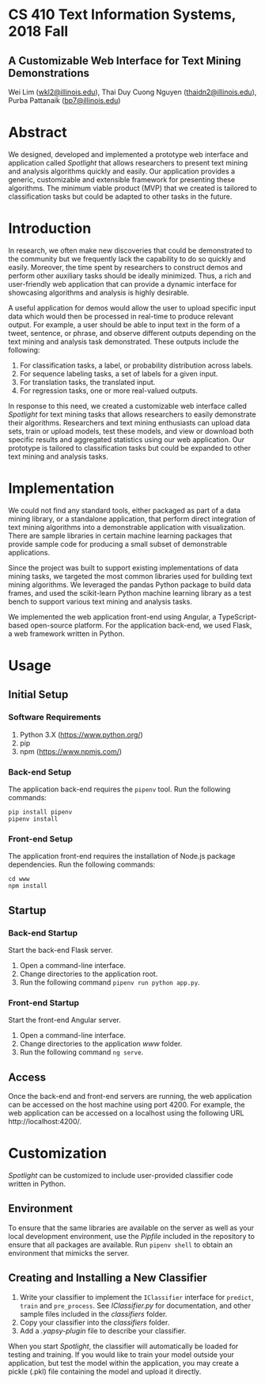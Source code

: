 # CS 410 Text Information Systems, 2018 Fall

## A Customizable Web Interface for Text Mining Demonstrations

Wei Lim (wkl2@illinois.edu),
Thai Duy Cuong Nguyen (thaidn2@illinois.edu),
Purba Pattanaik (bp7@illinois.edu)

# Abstract

We designed, developed and implemented a prototype web interface and application called *Spotlight* that allows researchers to present text mining and analysis algorithms quickly and easily. Our application provides a generic, customizable and extensible framework for presenting these algorithms. The minimum viable product (MVP) that we created is tailored to classification tasks but could be adapted to other tasks in the future.

# Introduction

In research, we often make new discoveries that could be demonstrated to the community but we frequently lack the capability to do so quickly and easily. Moreover, the time spent by researchers to construct demos and perform other auxiliary tasks should be ideally minimized. Thus, a rich and user-friendly web application that can provide a dynamic interface for showcasing algorithms and analysis is highly desirable.

A useful application for demos would allow the user to upload specific input data which would then be processed in real-time to produce relevant output. For example, a user should be able to input text in the form of a tweet, sentence, or phrase, and observe different outputs depending on the text mining and analysis task demonstrated. These outputs include the following:

1. For classification tasks, a label, or probability distribution across labels.
2. For sequence labeling tasks, a set of labels for a given input.
3. For translation tasks, the translated input.
4. For regression tasks, one or more real-valued outputs.

In response to this need, we created a customizable web interface called *Spotlight* for text mining tasks that allows researchers to easily demonstrate their algorithms. Researchers and text mining enthusiasts can upload data sets, train or upload models, test these models, and view or download both specific results and aggregated statistics using our web application. Our prototype is tailored to classification tasks but could be expanded to other text mining and analysis tasks.

# Implementation
We could not find any standard tools, either packaged as part of a data mining library, or a standalone application, that perform direct integration of text mining algorithms into a demonstrable application with visualization. There are sample libraries in certain machine learning packages that provide sample code for producing a small subset of demonstrable applications.

Since the project was built to support existing implementations of data mining tasks, we targeted the most common libraries used for building text mining algorithms. We leveraged the pandas Python package to build data frames, and used the scikit-learn Python machine learning library as a test bench to support various text mining and analysis tasks.

We implemented the web application front-end using Angular, a TypeScript-based open-source platform. For the application back-end, we used Flask, a web framework written in Python.

# Usage

## Initial Setup

### Software Requirements

1. Python 3.X (https://www.python.org/)
2. pip
3. npm (https://www.npmjs.com/)

### Back-end Setup

The application back-end requires the `pipenv` tool.
Run the following commands:

```
pip install pipenv
pipenv install
```

### Front-end Setup

The application front-end requires the installation of Node.js package dependencies.
Run the following commands:

```
cd www
npm install
```

## Startup

### Back-end Startup

Start the back-end Flask server.

1. Open a command-line interface.
2. Change directories to the application root.
3. Run the following command `pipenv run python app.py`.

### Front-end Startup

Start the front-end Angular server.

1. Open a command-line interface.
2. Change directories to the application *www* folder.
3. Run the following command `ng serve`.

## Access

Once the back-end and front-end servers are running, the web application can be accessed on the host machine using port 4200. For example, the web application can be accessed on a localhost using the following URL http://localhost:4200/.


# Customization

*Spotlight* can be customized to include user-provided classifier code written in Python.

## Environment

To ensure that the same libraries are available on the server as well as your local development environment, use the *Pipfile* included in the repository to ensure that all packages are available. Run `pipenv shell` to obtain an environment that mimicks the server.

## Creating and Installing a New Classifier

1. Write your classifier to implement the `IClassifier` interface for `predict`, `train` and `pre_process`. See *IClassifier.py* for documentation, and other sample files included in the *classifiers* folder.
2. Copy your classifier into the *classifiers* folder.
3. Add a *.yapsy-plugin* file to describe your classifier.

When you start *Spotlight*, the classifier will automatically be loaded for testing and training. If you would like to train your model outside your application, but test the model within the application, you may create a pickle (.pkl) file containing the model and upload it directly.
